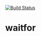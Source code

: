 [![Build Status](https://travis-ci.org/st3v/waitfor.svg?branch=master)](https://travis-ci.org/st3v/waitfor)

# waitfor
